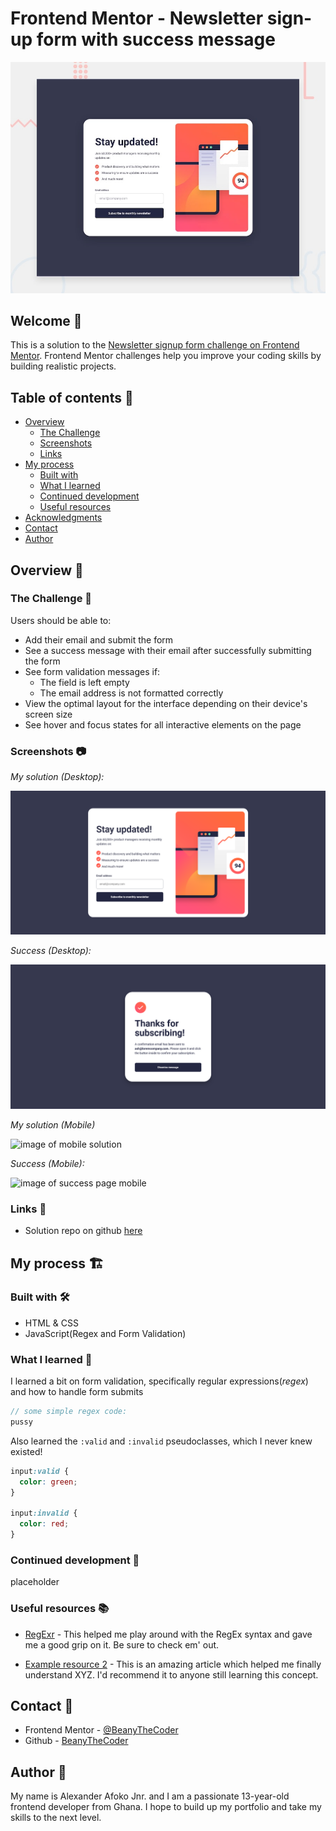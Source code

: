 # Frontend Mentor - Newsletter sign-up form with success message

![preview](./design/desktop-preview.jpg)

## Welcome 👋

This is a solution to the [Newsletter signup form challenge on Frontend Mentor](https://www.frontendmentor.io/challenges/newsletter-signup-form-with-success-message-3FC1AZbNrv). Frontend Mentor challenges help you improve your coding skills by building realistic projects.

## Table of contents 📑

- [Overview](#overview-🌟)
  - [The Challenge](#the-challenge-🧪)
  - [Screenshots](#screenshots-📷)
  - [Links](#links-🔗)
- [My process](#my-process-🏗️)
  - [Built with](#built-with-🛠️)
  - [What I learned](#what-i-learned-🧠)
  - [Continued development](#continued-development-🚀)
  - [Useful resources](#useful-resources-📚)
- [Acknowledgments](#acknowledgments-🙏)
- [Contact](#contact-📧)
- [Author](#author-👤)

## Overview 🌟

### The Challenge 🧪

Users should be able to:

- Add their email and submit the form
- See a success message with their email after successfully submitting the form
- See form validation messages if:
  - The field is left empty
  - The email address is not formatted correctly
- View the optimal layout for the interface depending on their device's screen size
- See hover and focus states for all interactive elements on the page

### Screenshots 📷

_My solution (Desktop):_

![image of desktop solution](image.png)

_Success (Desktop):_

![image of success page desktop](image-1.png)

_My solution (Mobile)_

![image of mobile solution]()

_Success (Mobile):_

![image of success page mobile]()

### Links 🔗

- Solution repo on github [here](https://github.com/BeanyTheCoder/newsletter-sign-up-with-success-message-main)

## My process 🏗️

### Built with 🛠️

- HTML & CSS
- JavaScript(Regex and Form Validation)

### What I learned 🧠

I learned a bit on form validation, specifically regular expressions(_regex_) and how to handle form submits

```js
// some simple regex code:
pussy
```

Also learned the `:valid` and `:invalid` pseudoclasses, which I never knew existed!

```css
input:valid {
  color: green;
}

input:invalid {
  color: red;
}
```

### Continued development 🚀

placeholder

### Useful resources 📚

- [RegExr](https://regexr.com/) - This helped me play around with the RegEx syntax and gave me a good grip on it. Be sure to check em' out.

- [Example resource 2](https://www.example.com) - This is an amazing article which helped me finally understand XYZ. I'd recommend it to anyone still learning this concept.

## Contact 📧

- Frontend Mentor - [@BeanyTheCoder](https://www.frontendmentor.io/profile/BeanyTheCoder)
- Github - [BeanyTheCoder](https://github.com/BeanyTheCoder)

## Author 👤

My name is Alexander Afoko Jnr. and I am a passionate 13-year-old frontend developer from Ghana.
I hope to build up my portfolio and take my skills to the next level.
